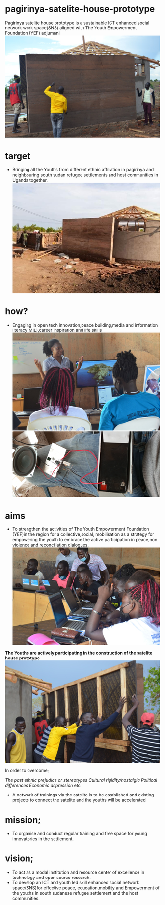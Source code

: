 # pagirinya-satelite-house-prototype
Pagirinya satelite house prototype is a sustainable ICT enhanced social network work space(SNS) aligned with The Youth Empowerment Foundation (YEF) adjumani
![](Images/plumbingthewall.jpg)
# target
- Bringing all the Youths from different ethnic affiliation in pagirinya and neighbouring south sudan refugee settlements and host communities in Uganda together.
![](Images/diagonalview.jpg)
# how?
- Engaging in open tech innovation,peace building,media and information literacy(MIL),career inspiration and life skills
![](Images/media.jpg)
![](Images/TRIAL.jpg)
# aims
- To strengthen the activities of The Youth Empowerment Foundation (YEF)in the region for a collective,social, mobilisation as a strategy for empowering the youth to embrace the active participation in peace,non violence and reconciliation dialogues.
![](Images/medialiteracy.jpg)

**The Youths are actively participating in the construction of the satelite house prototype**
![](Images/youthsloweringtheplainwood.jpg)


In order to overcome;

*The past ethnic prejudice or stereotypes*
*Cultural rigidity/nostalgia*
*Political differences*
*Economic depression* etc
- A network of trainings via the satelite is to be established and existing projects to connect the satelite and the youths will be accelerated
# mission;
- To organise and conduct regular training and free space for young innovatories in the settlement.
# vision;
- To act as a modal institution and resource center of excellence in technology and open source research.
- To develop an ICT and youth led skill enhanced social network space(SNS)for effective peace, education,mobility and Empowerment of the youths in south sudanese refugee settlement and the host communities.

 
